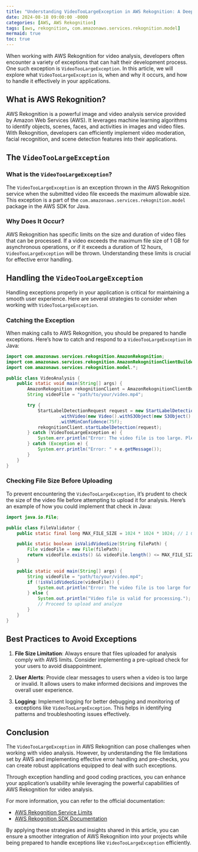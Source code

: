 ```yaml
---
title: "Understanding VideoTooLargeException in AWS Rekognition: A Deep Dive"
date: 2024-08-18 09:00:00 -0000
categories: [AWS, AWS Rekognition]
tags: [aws, rekognition, com.amazonaws.services.rekognition.model]
mermaid: true
toc: true
---
```



When working with AWS Rekognition for video analysis, developers often encounter a variety of exceptions that can halt their development process. One such exception is `VideoTooLargeException`. In this article, we will explore what `VideoTooLargeException` is, when and why it occurs, and how to handle it effectively in your applications.

## What is AWS Rekognition?

AWS Rekognition is a powerful image and video analysis service provided by Amazon Web Services (AWS). It leverages machine learning algorithms to identify objects, scenes, faces, and activities in images and video files. With Rekognition, developers can efficiently implement video moderation, facial recognition, and scene detection features into their applications.

## The `VideoTooLargeException`

### What is the `VideoTooLargeException`?

The `VideoTooLargeException` is an exception thrown in the AWS Rekognition service when the submitted video file exceeds the maximum allowable size. This exception is a part of the `com.amazonaws.services.rekognition.model` package in the AWS SDK for Java.

### Why Does It Occur?

AWS Rekognition has specific limits on the size and duration of video files that can be processed. If a video exceeds the maximum file size of 1 GB for asynchronous operations, or if it exceeds a duration of 12 hours, `VideoTooLargeException` will be thrown. Understanding these limits is crucial for effective error handling.

## Handling the `VideoTooLargeException`

Handling exceptions properly in your application is critical for maintaining a smooth user experience. Here are several strategies to consider when working with `VideoTooLargeException`.

### Catching the Exception

When making calls to AWS Rekognition, you should be prepared to handle exceptions. Here’s how to catch and respond to a `VideoTooLargeException` in Java:

```java
import com.amazonaws.services.rekognition.AmazonRekognition;
import com.amazonaws.services.rekognition.AmazonRekognitionClientBuilder;
import com.amazonaws.services.rekognition.model.*;

public class VideoAnalysis {
    public static void main(String[] args) {
        AmazonRekognition rekognitionClient = AmazonRekognitionClientBuilder.defaultClient();
        String videoFile = "path/to/your/video.mp4";

        try {
            StartLabelDetectionRequest request = new StartLabelDetectionRequest()
                    .withVideo(new Video().withS3Object(new S3Object().withBucket("your-bucket").withName(videoFile)))
                    .withMinConfidence(75f);
            rekognitionClient.startLabelDetection(request);
        } catch (VideoTooLargeException e) {
            System.err.println("Error: The video file is too large. Please upload a smaller file.");
        } catch (Exception e) {
            System.err.println("Error: " + e.getMessage());
        }
    }
}
```

### Checking File Size Before Uploading

To prevent encountering the `VideoTooLargeException`, it’s prudent to check the size of the video file before attempting to upload it for analysis. Here’s an example of how you could implement that check in Java:

```java
import java.io.File;

public class FileValidator {
    public static final long MAX_FILE_SIZE = 1024 * 1024 * 1024; // 1 GB in bytes

    public static boolean isValidVideoSize(String filePath) {
        File videoFile = new File(filePath);
        return videoFile.exists() && videoFile.length() <= MAX_FILE_SIZE;
    }

    public static void main(String[] args) {
        String videoFile = "path/to/your/video.mp4";
        if (!isValidVideoSize(videoFile)) {
            System.out.println("Error: The video file is too large for processing.");
        } else {
            System.out.println("Video file is valid for processing.");
            // Proceed to upload and analyze
        }
    }
}
```

## Best Practices to Avoid Exceptions

1. **File Size Limitation**: Always ensure that files uploaded for analysis comply with AWS limits. Consider implementing a pre-upload check for your users to avoid disappointment.
  
2. **User Alerts**: Provide clear messages to users when a video is too large or invalid. It allows users to make informed decisions and improves the overall user experience.
  
3. **Logging**: Implement logging for better debugging and monitoring of exceptions like `VideoTooLargeException`. This helps in identifying patterns and troubleshooting issues effectively.

## Conclusion

The `VideoTooLargeException` in AWS Rekognition can pose challenges when working with video analysis. However, by understanding the file limitations set by AWS and implementing effective error handling and pre-checks, you can create robust applications equipped to deal with such exceptions.

Through exception handling and good coding practices, you can enhance your application’s usability while leveraging the powerful capabilities of AWS Rekognition for video analysis.

For more information, you can refer to the official documentation:

- [AWS Rekognition Service Limits](https://docs.aws.amazon.com/rekognition/latest/dg/limits.html)
- [AWS Rekognition SDK Documentation](https://docs.aws.amazon.com/sdk-for-java/latest/developer-guide/home.html)

By applying these strategies and insights shared in this article, you can ensure a smoother integration of AWS Rekognition into your projects while being prepared to handle exceptions like `VideoTooLargeException` efficiently.